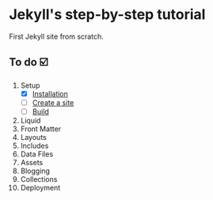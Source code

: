 # Jekyll's step-by-step tutorial
First Jekyll site from scratch.
## To do ☑️
1. Setup
    - [x] [Installation](https://jekyllrb.com/docs/step-by-step/01-setup/#installation)
    - [ ] [Create a site](https://jekyllrb.com/docs/step-by-step/01-setup/#create-a-site)
    - [ ] [Build](https://jekyllrb.com/docs/step-by-step/01-setup/#create-a-site) 
2. Liquid
3. Front Matter
4. Layouts
5. Includes
6. Data Files
7. Assets
8. Blogging
9.  Collections
10. Deployment